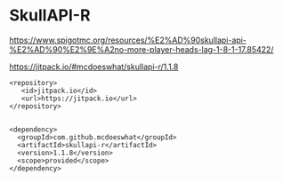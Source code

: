 # SkullAPI-R

https://www.spigotmc.org/resources/%E2%AD%90skullapi-api-%E2%AD%90%E2%9E%A2no-more-player-heads-lag-1-8-1-17.85422/


https://jitpack.io/#mcdoeswhat/skullapi-r/1.1.8

```
<repository>
   <id>jitpack.io</id>
   <url>https://jitpack.io</url>
</repository>
		
		
<dependency>
  <groupId>com.github.mcdoeswhat</groupId>
  <artifactId>skullapi-r</artifactId>
  <version>1.1.8</version>
  <scope>provided</scope>
</dependency>
```
